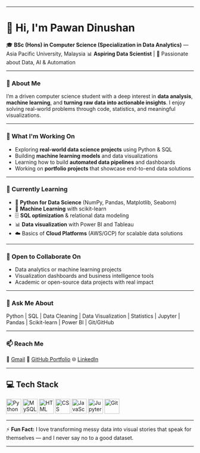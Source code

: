 
---

# 👋 Hi, I'm Pawan Dinushan

🎓 **BSc (Hons) in Computer Science (Specialization in Data Analytics)** — Asia Pacific University, Malaysia
📊 **Aspiring Data Scientist** | 🧠 Passionate about Data, AI & Automation

---

### 🚀 About Me

I’m a driven computer science student with a deep interest in **data analysis**, **machine learning**, and **turning raw data into actionable insights**. I enjoy solving real-world problems through code, statistics, and meaningful visualizations.

---

### 🔭 What I'm Working On

* Exploring **real-world data science projects** using Python & SQL
* Building **machine learning models** and data visualizations
* Learning how to build **automated data pipelines** and dashboards
* Working on **portfolio projects** that showcase end-to-end data solutions

---

### 🌱 Currently Learning

* 📌 **Python for Data Science** (NumPy, Pandas, Matplotlib, Seaborn)
* 🤖 **Machine Learning** with scikit-learn
* 🗄️ **SQL optimization** & relational data modeling
* 📊 **Data visualization** with Power BI and Tableau
* ☁️ Basics of **Cloud Platforms** (AWS/GCP) for scalable data solutions

---

### 🤝 Open to Collaborate On

* Data analytics or machine learning projects
* Visualization dashboards and business intelligence tools
* Academic or open-source data projects with real impact

---

### 💬 Ask Me About

Python | SQL | Data Cleaning | Data Visualization | Statistics | Jupyter | Pandas | Scikit-learn | Power BI | Git/GitHub

---

### 📫 Reach Me

📧 [Gmail](mailto:pawandinushan@gmail.com)
🔗 [GitHub Portfolio](https://github.com/CrypticWHO)
🌐 [LinkedIn](https://www.linkedin.com/in/rathnaweera-patabendige-pawan-dinushan-285184308/)

---

## 💻 Tech Stack

<p align="left">
  <img src="https://cdn.jsdelivr.net/gh/devicons/devicon/icons/python/python-original.svg" alt="Python" width="40" height="40"/>
  <img src="https://cdn.jsdelivr.net/gh/devicons/devicon/icons/mysql/mysql-original.svg" alt="MySQL" width="40" height="40"/>
  <img src="https://cdn.jsdelivr.net/gh/devicons/devicon/icons/html5/html5-original.svg" alt="HTML" width="40" height="40"/>
  <img src="https://cdn.jsdelivr.net/gh/devicons/devicon/icons/css3/css3-original.svg" alt="CSS" width="40" height="40"/>
  <img src="https://cdn.jsdelivr.net/gh/devicons/devicon/icons/javascript/javascript-original.svg" alt="JavaScript" width="40" height="40"/>
  <img src="https://cdn.jsdelivr.net/gh/devicons/devicon/icons/jupyter/jupyter-original.svg" alt="Jupyter" width="40" height="40"/>
  <img src="https://cdn.jsdelivr.net/gh/devicons/devicon/icons/git/git-original.svg" alt="Git" width="40" height="40"/>
</p>

---

⚡ **Fun Fact:** I love transforming messy data into visual stories that speak for themselves — and I never say no to a good dataset.

---

